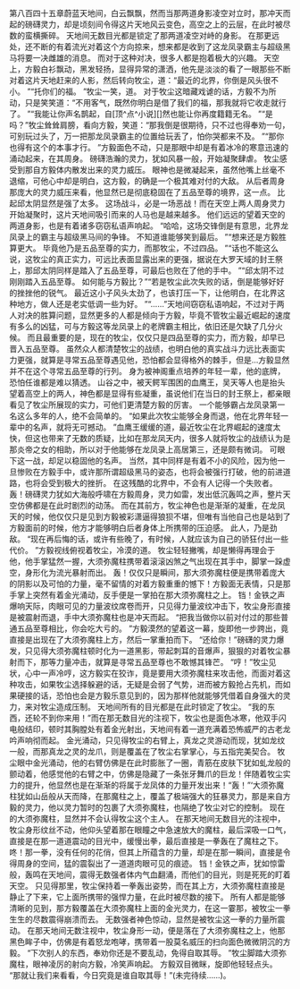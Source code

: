 第八百四十五章蔚蓝天地间，白云飘飘，然而当那两道身影凌空对立时，那冲天而起的磅礴灵力，却是顷刻间令得这片天地风云变色，高空之上的云层，在此时被尽数的蛮横撕碎。
天地间无数目光都是锁定了那两道凌空对峙的身影。
在那更远处，还不断的有着流光对着这个方向掠来，想来都是收到了这龙凤录霸主与超级黑马将要一决雌雄的消息。
而对于这种对决，很多人都是抱着极大的兴趣。
天空上，方毅白衫飘动，黑发轻扬，显得异常的潇洒，他先是淡淡的看了一眼那些不断对着这片天地赶来的人影，然后转向牧尘，道：“最近的北界，你倒是风头很不小。
”“托你们的福。
”牧尘一笑，道。
对于牧尘这暗藏戏谑的话，方毅不为所动，只是笑笑道：“不用客气，既然你明白是借了我们的福，那我就将它收走就行了。
”“我能让你声名鹊起，自[顶^点^小说][]然也能让你再度籍籍无名。
”“是吗？”牧尘耸耸肩膀，看向方毅，笑道：“那我倒是很期待，只不过也得奉劝一句，可别玩过头了，万一把那龙凤录霸主的位置给玩丢了，怕你哭都来不及。
”“那你也得有这个的本事才行。
”方毅面色不动，只是那眼中却是有着冰冷的寒意迅速的涌动起来，在其周身。
磅礴浩瀚的灵力，犹如风暴一般，开始凝聚肆虐。
牧尘感受到那自方毅体内散发出来的灵力威压。
眼神也是微凝起来，虽然他嘴上丝毫不退缩，可他心中却是明白，这方毅，的确是一个极其难对付的大敌。
从后者周身那庞大的灵力威压来看，他显然已是彻底稳固在了五品至尊的境界，这一点。
比起邱太阴显然是强了太多。
这场战斗，必是一场恶战！而在天空上两人周身灵力开始凝聚时，这片天地间吸引而来的人马也是越来越多。
他们远远的望着天空的两道身影，也是有着诸多窃窃私语声响起。
“哈哈，这场交锋倒是有意思，北界龙凤录上的霸主与超级黑马间的争锋。
不知道谁能够笑到最后。
”“想来还是方毅胜算更大。
毕竟他乃是五品至尊的实力，而那牧尘，不过四品。
”“话也不能这么说，这牧尘的真正实力，可远比表面显露出来的更强，据说在大罗天域的封王祭上，那邱太阴同样是踏入了五品至尊，可最后也败在了他的手中。
”“邱太阴不过刚刚踏入五品至尊。
如何能与方毅比？”“若是牧尘此次失败的话，倒是能够好好的挫挫他的锐气。
最近这小子风头太劲了，也该打压一下，让他明白，在北界这种地方，做人还是老实低调一些为好。
”“……”天地间窃窃私语响起，不过对于两人对决的胜算问题，显然更多的人都是倾向于方毅，毕竟不管牧尘最近崛起的速度有多么的凶猛，可与方毅这等龙凤录上的老牌霸主相比，依旧还是欠缺了几分火候。
而且最重要的是，现在的牧尘，仅仅只是四品至尊的实力，而方毅，却早已晋入五品至尊。
虽然众人都清楚牧尘的战绩，也明白他的真实战斗力远比表面实力更强，就算是寻常五品至尊遇见他，恐怕都会显得格外的棘手，但是…方毅显然并不在这个寻常五品至尊的行列。
身为被神阁重点培养的年轻一辈，他的底牌，恐怕任谁都是难以猜透。
山谷之中，被天鳄军围困的血鹰王，吴天等人也是抬头望着高空上的两人，神色都是显得有些凝重，虽说他们在当日的封王祭上，都亲眼看见了牧尘所展现的实力，可他们更清楚方毅的厉害。
一个能够霸占龙凤录第一名这么多年的人，绝不会简单的。
“如果此次牧尘能够全身而退，他在北界年轻一辈中的名声，就将无可撼动。
”血鹰王缓缓的道，最近牧尘在北界崛起的速度太快，但这也带来了无数的质疑，比如在那龙凤天内，很多人就将牧尘的战绩认为是那炎帝之女的相助，所以对于他能够在龙凤录上高居第三，还是颇有微词。
可眼下这一战，却足以稳固他的名声。
当然，其中同样是有着不小的风险，因为他一旦惨败在方毅手中，或许那所谓超级黑马的姿态，也将会被强行打破，他的前进道路，也将会受到极大的挫折。
在这残酷的北界中，不会有人记得一个失败者。
轰！磅礴灵力犹如大海般呼啸在方毅周身，灵力如雷，发出低沉轰鸣之声，整片天空仿佛都是在此时剧烈的动荡。
而在其前方，牧尘神色也是渐渐的凝重，在龙凤天的时候，他仅仅只是见到方毅被彩潇逼得狼狈不堪，但唯有当他自己也是站到了方毅面前的时候，他方才能够明白后者身体上所携带的压迫感。
此人，乃是劲敌。
“现在再后悔的话，或许有些晚了，有时候，人就应该为自己的骄狂付出一些代价。
”方毅视线俯视着牧尘，冷漠的道。
牧尘轻轻撇嘴，却是懒得再理会于他，他手掌猛然一握，大须弥魔柱携带着滚滚凶煞之气出现在其手中，脚掌一跺虚空，身形化为流光暴射而出。
轰！仅仅只是瞬间，那大须弥魔柱便是携带着庞大的阴影以及可怕的力量，毫不留情的对着方毅重重的憾下！方毅面无表情，只是那手掌上突然有着金光涌动，反手便是一掌拍在那大须弥魔柱之上。
铛！金铁之声爆响天际，肉眼可见的力量波纹席卷而开，只见得力量波纹冲击下，牧尘身形直接是被震射而退，手中大须弥魔柱也是冲天而起。
“把我当做你以前对付过的那些普通五品至尊相比，你会吃大亏的。
”方毅漠然的望着这一幕，旋即他一步跨出，竟直接是出现在了大须弥魔柱上方，然后一掌重拍而下。
“还给你！”磅礴的灵力爆发，只见得大须弥魔柱顿时化为一道黑影，带起刺耳的音爆声，狠狠的对着牧尘暴射而下，那等力量冲击，就算是寻常五品至尊也不敢憾其锋芒。
“哼！”牧尘见状，心中一声冷哼，这方毅实在狡诈，竟是要用大须弥魔柱来攻击他，而面对着这种攻击，如果牧尘选择躲避的话，无疑是会弱了气势，进而被方毅抢占先机，而如果硬接的话，恐怕也会是方毅乐意见到的，因为那样他就能够凭借着自身强大的灵力，来对牧尘造成压制。
天地间所有的目光都是在此时锁定了牧尘。
“我的东西，还轮不到你来用！”而在那无数目光的注视下，牧尘也是面色冰寒，他双手闪电般结印，顿时其胸膛处有着金光射出，天地间有着一道充满着恐怖威严的古老龙吟声响彻而起。
金光涌动，只见得牧尘的右臂上，真龙之灵游动而现，犹如龙纹一般，而那真龙之灵的龙爪，则是覆盖在了牧尘右掌掌心，与五指完美契合。
牧尘眼中金光涌动，他的右臂仿佛是在此时膨胀了一圈，青筋在皮肤下犹如虬龙般的颤动着，他感觉他的右臂之中，仿佛是隐藏了一条张牙舞爪的巨龙！伴随着牧尘实力的提升，他显然也是在渐渐的将属于龙凤体的力量开发出来！“轰！”‘大须弥魔柱犹如山岳般从天而降，在那魔柱之上，覆盖了极端强大的狂暴灵力，那是来自方毅的灵力，他以灵力暂时的包裹了大须弥魔柱，也隔绝了牧尘对它的控制。
现在的大须弥魔柱，显然并不会认得牧尘这个主人。
在那天地间无数目光的注视中，牧尘身形纹丝不动，他仰头望着那在眼瞳之中急速放大的魔柱，最后深吸一口气，直接是在那一道道震动的目光中，缓慢出拳，最后直接是一拳轰在了魔柱之下。
咚！那一拳，没有任何的花俏，但其上所蕴含的力量，却是在那一瞬间，直接是令得周身的空间，猛的震裂出了一道道肉眼可见的痕迹。
铛！金铁之声，犹如惊雷般，轰鸣在天地间，震得无数强者体内气血翻涌，而他们的目光，则是死死的盯着天空。
只见得那里，牧尘保持着一拳轰出姿势，而在其上方，大须弥魔柱直接是静止了下来，它上面所携带的强悍力量，在此时被尽数的接下。
所有人都是能够清晰的见到，那方毅覆盖在大须弥魔柱上面的金光灵力，在这一霎那，被牧尘一拳生生的尽数震得崩溃而去。
无数强者神色惊动，显然是被牧尘这一拳的力量所震动。
在那天地间无数注视中，牧尘身形一动，便是落在了大须弥魔柱之上，他那黑色眸子中，仿佛是有着怒龙咆哮，携带着一股莫名威压的扫向面色微微阴沉的方毅。
“下次别人的东西，奉劝你还是不要乱动，免得自取其辱。
”牧尘脚踏大须弥魔柱，眼神凌厉的射向方毅，冷笑声响起。
方毅双目微眯，旋即他轻轻点头。
“那就让我们来看看，今日究竟是谁自取其辱！”(未完待续……)。
